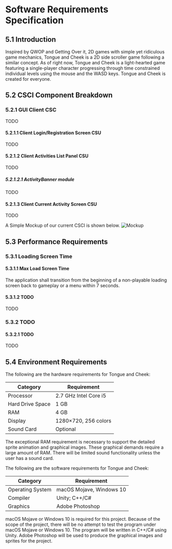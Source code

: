 #  Software Requirements Specification

##  5.1  Introduction
Inspired by QWOP and Getting Over it, 2D games with simple yet ridiculous game mechanics, Tongue and Cheek is a 2D side scroller game following a similar concept. As of right now, Tongue and Cheek is a light-hearted game featuring a single-player character progressing through time constrained individual levels using the mouse and the WASD keys. Tongue and Cheek is created for everyone.

##  5.2  CSCI Component Breakdown

###  5.2.1 GUI Client CSC
TODO

####  5.2.1.1 Client Login/Registration Screen CSU
TODO

####  5.2.1.2 Client Activities List Panel CSU
TODO

#####  5.2.1.2.1 ActivityBanner module
TODO

####  5.2.1.3 Client Current Activity Screen CSU
TODO

A Simple Mockup of our current CSCI is shown below.
![Mockup](images/components-concept-001.png)

##  5.3  Performance Requirements

###  5.3.1  Loading Screen Time

####  5.3.1.1 Max Load Screen Time
The application shall transition from the beginning of a non-playable loading screen back to gameplay or a menu within 7 seconds.

####  5.3.1.2 TODO
TODO

###  5.3.2 TODO

####  5.3.2.1 TODO
TODO

##  5.4  Environment Requirements

The following are the hardware requirements for Tongue and Cheek:

| Category         | Requirement           |
| ---------------- | --------------------- |
| Processor        | 2.7 GHz Intel Core i5 |
| Hard Drive Space | 1 GB                  |
| RAM              | 4 GB                  |
| Display          | 1280×720, 256 colors  |
| Sound Card       | Optional              |

The exceptional RAM requirement is necessary to support the detailed sprite animation and graphical images. These graphical demands require a large amount of RAM. There will be limited sound functionality unless the user has a sound card.


The following are the software requirements for Tongue and Cheek:

| Category         | Requirement              |
| ---------------- | ------------------------ |
| Operating System | macOS Mojave, Windows 10 |
| Compiler         | Unity; C++/C#            |
| Graphics         | Adobe Photoshop          |

macOS Mojave or Windows 10 is required for this project. Because of the scope of the project, there will be no attempt to test the program under macOS Mojave or Windows 10. The program will be written in C++/C# using Unity. Adobe Photoshop will be used to produce the graphical images and sprites for the project.
